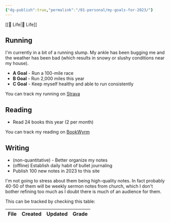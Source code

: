 ```yaml
---
{"dg-publish":true,"permalink":"/01-personal/my-goals-for-2023/"}
---
```



[[📘 Life\|📘 Life]]

## Running

I'm currently in a bit of a running slump. My ankle has been bugging me and the weather has been bad (which results in snowy or slushy conditions near my house).

* **A Goal** - Run a 100-mile race
* **B Goal** - Run 2,000 miles this year
* **C Goal** - Keep myself healthy and able to run consistently

You can track my running on [Strava](https://www.strava.com/athletes/aaronjamesyoung)

## Reading

* Read 24 books this year (2 per month)

You can track my reading on [BookWyrm](https://bookwyrm.social/user/aaronjamesyoung)

## Writing

* (non-quantitative) - Better organize my notes
* (offline) Establish daily habit of bullet journaling
* Publish 100 new notes in 2023 to this site

I'm not going to stress about them being high-quality notes. In fact probably 40-50 of them will be weekly sermon notes from church, which I don't bother refining too much as I doubt there is much of an audience for them.

This can be tracked by checking this table:

| File | Created | Updated | Grade |
| ---- | ------- | ------- | ----- |

